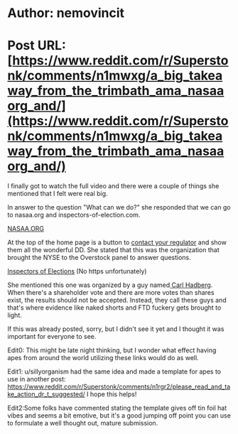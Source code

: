 # Author: nemovincit
# Post URL: [https://www.reddit.com/r/Superstonk/comments/n1mwxg/a_big_takeaway_from_the_trimbath_ama_nasaaorg_and/](https://www.reddit.com/r/Superstonk/comments/n1mwxg/a_big_takeaway_from_the_trimbath_ama_nasaaorg_and/)


I finally got to watch the full video and there were a couple of things she mentioned that I felt were real big. 

In answer to the question "What can we do?" she responded that we can go to nasaa.org and 
inspectors-of-election.com.


[NASAA.ORG](https://www.nasaa.org/)

At the top of the home page is a button to [contact your regulator](https://www.nasaa.org/contact-your-regulator/) and show them all the wonderful DD. She stated that this was the organization that brought the NYSE to the Overstock panel to answer questions. 

[Inspectors of Elections](http://inspectors-of-election.com/) (No https unfortunately)

She mentioned this one was organized by a guy named[ Carl Hadberg](https://carlhagberg.com/). When there's a shareholder vote and there are more votes than shares exist, the results should not be accepted. Instead, they call these guys and that's where evidence like naked shorts and FTD fuckery gets brought to light. 

If this was already posted, sorry, but I didn't see it yet and I thought it was important for everyone to see.

Edit0: This might be late night thinking, but I wonder what effect having apes from around the world utilizing these links would do as well.

Edit1: 
u/sillyorganism had the same idea and made a template for apes to use in another post: 
https://www.reddit.com/r/Superstonk/comments/n1rgr2/please_read_and_take_action_dr_t_suggested/
I hope this helps! 

Edit2:Some folks have commented stating the template gives off tin foil hat vibes and seems a bit emotive, but it's a good jumping off point you can use to formulate a well thought out, mature submission.